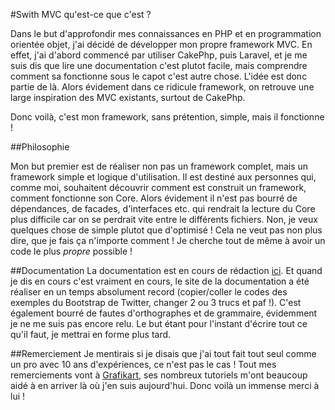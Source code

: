#Swith MVC qu'est-ce que c'est ?

Dans le but d'approfondir mes connaissances en PHP et en programmation orientée objet, j'ai décidé de développer mon propre framework MVC.
En effet, j'ai d'abord commencé par utiliser CakePhp, puis Laravel, et je me suis dis que lire une documentation c'est plutot facile, mais comprendre comment sa fonctionne sous le capot c'est autre chose. L'idée est donc partie de là. Alors évidement dans ce ridicule framework, on retrouve une large inspiration des MVC existants, surtout de CakePhp. 

Donc voilà, c'est mon framework, sans prétention, simple, mais il fonctionne ! 

##Philosophie 

Mon but premier est de réaliser non pas un framework complet, mais un framework simple et logique d'utilisation. Il est destiné aux personnes qui, comme moi, souhaitent découvrir comment est construit un framework, comment fonctionne son Core. Alors évidement il n'est pas bourré de dépendances, de facades, d'interfaces etc. qui rendrait la lecture du Core plus difficile car on se perdrait vite entre le différents fichiers. Non, je veux quelques chose de simple plutot que d'optimisé ! Cela ne veut pas non plus dire, que je fais ça n'importe comment ! Je cherche tout de même à avoir un code le plus *propre* possible !

##Documentation 
La documentation est en cours de rédaction [ici](https://swith-mvc.shost.ca). Et quand je dis en cours c'est vraiment en cours, le site de la documentation a été réaliser en un temps absolument record (copier/coller le codes des exemples du Bootstrap de Twitter, changer 2 ou 3 trucs et paf !). C'est également bourré de fautes d'orthographes et de grammaire, évidemment je ne me suis pas encore relu. Le but étant pour l'instant d'écrire tout ce qu'il faut, je mettrai en forme plus tard.

##Remerciement
Je mentirais si je disais que j'ai tout fait tout seul comme un pro avec 10 ans d'expériences, ce n'est pas le cas ! Tout mes remerciements vont à [Grafikart](http://www.grafikart.fr), ses nombreux tutoriels m'ont beaucoup aidé à en arriver là où j'en suis aujourd'hui. Donc voilà un immense merci à lui !
